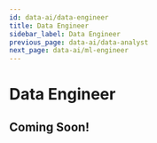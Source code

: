 ```yaml
---
id: data-ai/data-engineer
title: Data Engineer
sidebar_label: Data Engineer
previous_page: data-ai/data-analyst
next_page: data-ai/ml-engineer
---
```


# Data Engineer

## Coming Soon!